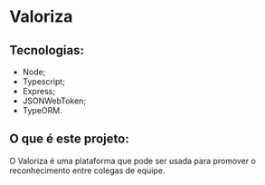 # Valoriza

## Tecnologias: 
- Node;
- Typescript;
- Express;
- JSONWebToken;
- TypeORM.

## O que é este projeto:
O Valoriza é uma plataforma que pode ser usada para promover o reconhecimento entre colegas de equipe.

